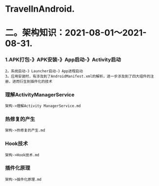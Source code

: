 # TravelInAndroid.
# 二。架构知识：2021-08-01～2021-08-31. 

### 1.APK打包-》APK安装-》App启动-》Activity启动
    2。系统启动-》Launcher启动-》App进程启动
    3。应用安装时，有涉及到了AndroidManifest.xml的解析，进一步涉及到了四大组件的注册，进而衍生到插件化的技术
### 理解ActivityManagerService
    架构->理解Activity ManagerService.md
### 热修复的产生
    架构->热修复的产生.md
### Hook技术
    架构->Hook技术.md
### 插件化原理
    架构->插件化原理.md